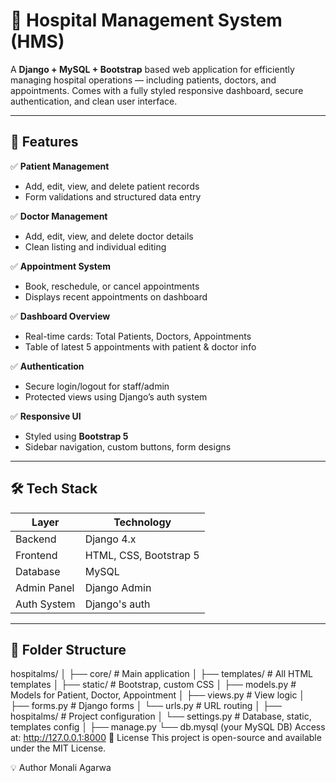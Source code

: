 # 🏥 Hospital Management System (HMS)

A **Django + MySQL + Bootstrap** based web application for efficiently managing hospital operations — including patients, doctors, and appointments. Comes with a fully styled responsive dashboard, secure authentication, and clean user interface.

---

## 🚀 Features

✅ **Patient Management**  
- Add, edit, view, and delete patient records  
- Form validations and structured data entry  

✅ **Doctor Management**  
- Add, edit, view, and delete doctor details  
- Clean listing and individual editing  

✅ **Appointment System**  
- Book, reschedule, or cancel appointments  
- Displays recent appointments on dashboard  

✅ **Dashboard Overview**  
- Real-time cards: Total Patients, Doctors, Appointments  
- Table of latest 5 appointments with patient & doctor info  

✅ **Authentication**  
- Secure login/logout for staff/admin  
- Protected views using Django’s auth system  

✅ **Responsive UI**  
- Styled using **Bootstrap 5**  
- Sidebar navigation, custom buttons, form designs  

---



## 🛠️ Tech Stack

| Layer        | Technology        |
|--------------|-------------------|
| Backend      | Django 4.x         |
| Frontend     | HTML, CSS, Bootstrap 5 |
| Database     | MySQL             |
| Admin Panel  | Django Admin      |
| Auth System  | Django's auth     |

---

## 📁 Folder Structure

hospitalms/
│
├── core/ # Main application
│ ├── templates/ # All HTML templates
│ ├── static/ # Bootstrap, custom CSS
│ ├── models.py # Models for Patient, Doctor, Appointment
│ ├── views.py # View logic
│ ├── forms.py # Django forms
│ └── urls.py # URL routing
│
├── hospitalms/ # Project configuration
│ └── settings.py # Database, static, templates config
│
├── manage.py
└── db.mysql (your MySQL DB)
Access at: http://127.0.0.1:8000
📝 License
This project is open-source and available under the MIT License.

💡 Author
Monali Agarwa
